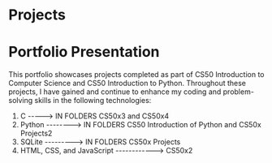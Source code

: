# Projects
# Portfolio Presentation

This portfolio showcases projects completed as part of CS50 Introduction to Computer Science and CS50 Introduction to Python. Throughout these projects, I have gained and continue to enhance my coding and problem-solving skills in the following technologies:

1. C -----> IN FOLDERS CS50x3 and CS50x4  
2. Python --------> IN FOLDERS CS50 Introduction of Python and CS50x Projects2
3. SQLite ---------> IN FOLDERS CS50x Projects
4. HTML, CSS, and JavaScript ------------> CS50x2
